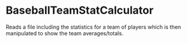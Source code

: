 # BaseballTeamStatCalculator
Reads a file including the statistics for a team of players which is then manipulated to show the team averages/totals.
